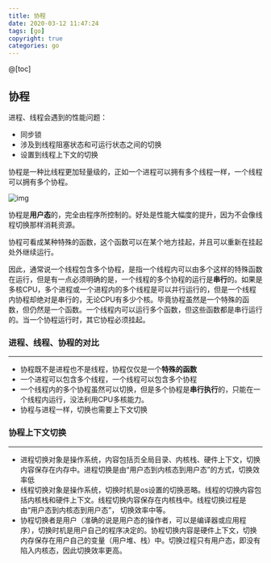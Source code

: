 ```yaml
---
title: 协程
date: 2020-03-12 11:47:24
tags: [go]
copyright: true
categories: go
---
```


@[toc]



## 协程

进程、线程会遇到的性能问题：

- 同步锁
- 涉及到线程阻塞状态和可运行状态之间的切换
- 设置到线程上下文的切换

协程是一种比线程更加轻量级的，正如一个进程可以拥有多个线程一样，一个线程可以拥有多个协程。

![img](https://upload-images.jianshu.io/upload_images/4933701-4a7846c5d7c1290c.png?imageMogr2/auto-orient/strip|imageView2/2/w/646/format/webp)

协程是**用户态**的，完全由程序所控制的。好处是性能大幅度的提升，因为不会像线程切换那样消耗资源。

协程可看成某种特殊的函数，这个函数可以在某个地方挂起，并且可以重新在挂起处外继续运行。

因此，通常说一个线程包含多个协程，是指一个线程内可以由多个这样的特殊函数在运行，但是有一点必须明确的是，一个线程的多个协程的运行是**串行**的。如果是多核CPU，多个进程或一个进程内的多个线程是可以并行运行的，但是一个线程内协程却绝对是串行的，无论CPU有多少个核。毕竟协程虽然是一个特殊的函数，但仍然是一个函数。一个线程内可以运行多个函数，但这些函数都是串行运行的。当一个协程运行时，其它协程必须挂起。



### 进程、线程、协程的对比

---

- 协程既不是进程也不是线程，协程仅仅是一个**特殊的函数**
- 一个进程可以包含多个线程，一个线程可以包含多个协程
- 一个线程内的多个协程虽然可以切换，但是多个协程是**串行执行**的，只能在一个线程内运行，没法利用CPU多核能力。
- 协程与进程一样，切换也需要上下文切换



### 协程上下文切换

---

- 进程切换对象是操作系统，内容包括页全局目录、内核栈、硬件上下文，切换内容保存在内存中。进程切换是由“用户态到内核态到用户态”的方式，切换效率低
- 线程切换对象是操作系统，切换时机是os设置的切换恶略。线程的切换内容包括内核栈和硬件上下文。线程切换内容保存在内核栈中。线程切换过程是由“用户态到内核态到用户态”， 切换效率中等。
- 协程切换者是用户（准确的说是用户态的操作者，可以是编译器或应用程序），切换时机是用户自己的程序决定的。协程切换内容是硬件上下文，切换内存保存在用户自己的变量（用户堆、栈）中。切换过程只有用户态，即没有陷入内核态，因此切换效率更高。

































